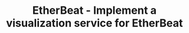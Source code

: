 ---
layout: gsoc
categories: gsoc2018
divid: etherbeat2
title:  EtherBeat - Implement a visualization service for EtherBeat
description: EtherBeat is an Ethereum blockchain monitoring service which utilizes graph database for querying. The next step for EtherBeat will be developing a graph-based visualization service that can utilize the potential provided by Apache TinkerPop framework.
expectedresults: <ul style="list-style:inherit"><li>Implement a graph-based visualization service</li><li>Test visualization service with test cases</li><li>Write documentation</li></ul>
githuburl: https://github.com/scorelab/EtherBeat
requiredknowledge: Apache TinkerPop, GraphQL Js and ReactJs
possiblementors: Tharidu Fernando, Ruwan Geeganage and Keshan Sodimana 
---